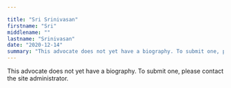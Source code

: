 ```yaml
---

title: "Sri Srinivasan"
firstname: "Sri"
middlename: ""
lastname: "Srinivasan"
date: "2020-12-14"
summary: "This advocate does not yet have a biography. To submit one, please contact the site administrator."
---
```

This advocate does not yet have a biography. To submit one, please contact the site administrator.

